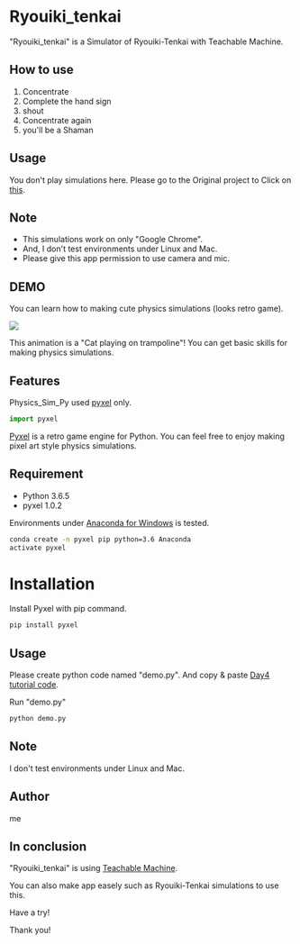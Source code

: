 # Ryouiki_tenkai

"Ryouiki_tenkai" is a Simulator of Ryouiki-Tenkai with Teachable Machine.

## How to use
  1. Concentrate
  2. Complete the hand sign
  3. shout
  4. Concentrate again
  5. you'll be a Shaman

## Usage

You don't play simulations here.
Please go to the Original project to Click on [this](https://github.com/KoyanagiT/Ryouiki_tenkai).

## Note

* This simulations work on only "Google Chrome".
* And, I don't test environments under Linux and Mac.
* Please give this app permission to use camera and mic.

## DEMO

You can learn how to making cute physics simulations (looks retro game).

![](https://cpp-learning.com/wp-content/uploads/2019/05/pyxel-190505-161951.gif)

This animation is a "Cat playing on trampoline"!
You can get basic skills for making physics simulations.

## Features

Physics_Sim_Py used [pyxel](https://github.com/kitao/pyxel) only.

```python
import pyxel
```
[Pyxel](https://github.com/kitao/pyxel) is a retro game engine for Python.
You can feel free to enjoy making pixel art style physics simulations.

## Requirement

* Python 3.6.5
* pyxel 1.0.2

Environments under [Anaconda for Windows](https://www.anaconda.com/distribution/) is tested.

```bash
conda create -n pyxel pip python=3.6 Anaconda
activate pyxel
```

# Installation

Install Pyxel with pip command.

```bash
pip install pyxel
```

## Usage

Please create python code named "demo.py".
And copy &amp; paste [Day4 tutorial code](https://cpp-learning.com/pyxel_physical_sim4/).

Run "demo.py"

```bash
python demo.py
```

## Note

I don't test environments under Linux and Mac.

## Author

me

## In conclusion

"Ryouiki_tenkai" is using [Teachable Machine](https://teachablemachine.withgoogle.com/).

You can also make app easely such as Ryouiki-Tenkai simulations to use this.

Have a try!

Thank you!
